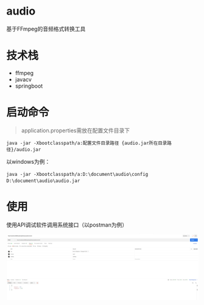 # audio
基于FFmpeg的音频格式转换工具

# 技术栈
- ffmpeg
- javacv
- springboot

# 启动命令
> application.properties需放在配置文件目录下

`java -jar -Xbootclasspath/a:配置文件目录路径 {audio.jar所在目录路径}/audio.jar`

以windows为例：

`java -jar -Xbootclasspath/a:D:\document\audio\config D:\document\audio\audio.jar`

# 使用
使用API调试软件调用系统接口（以postman为例）

![img.png](postman.png)

